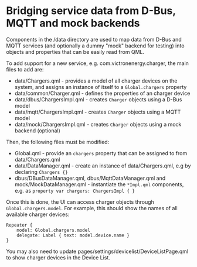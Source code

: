 # Bridging service data from D-Bus, MQTT and mock backends

Components in the /data directory are used to map data from D-Bus and MQTT services (and optionally a dummy "mock" backend for testing) into objects and properties that can be easily read from QML.

To add support for a new service, e.g. com.victronenergy.charger, the main files to add are:

- data/Chargers.qml - provides a model of all charger devices on the system, and assigns an instance of itself to a `Global.chargers` property
- data/common/Charger.qml - defines the properties of an charger device
- data/dbus/ChargersImpl.qml - creates `Charger` objects using a D-Bus model
- data/mqtt/ChargersImpl.qml - creates `Charger` objects using a MQTT model
- data/mock/ChargersImpl.qml - creates `Charger` objects using a mock backend (optional)

Then, the following files must be modified:
- Global.qml - provide an `chargers` property that can be assigned to from data/Chargers.qml
- data/DataManager.qml - create an instance of data/Chargers.qml, e.g by declaring `Chargers {}`
- dbus/DBusDataManager.qml, dbus/MqttDataManager.qml and mock/MockDataManager.qml - instantiate the `*Impl.qml` components, e.g. as `property var chargers: ChargersImpl { }`

Once this is done, the UI can access charger objects through `Global.chargers.model`. For example, this should show the names of all available charger devices:

    Repeater {
        model: Global.chargers.model
        delegate: Label { text: model.device.name }
    }

You may also need to update pages/settings/devicelist/DeviceListPage.qml to show charger devices in the Device List.

